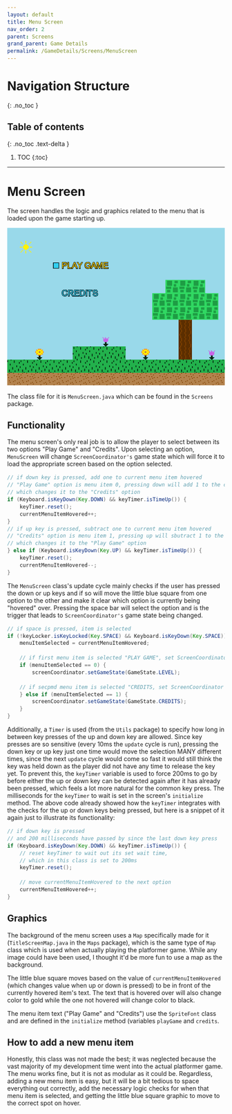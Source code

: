 ```yaml
---
layout: default
title: Menu Screen
nav_order: 2
parent: Screens
grand_parent: Game Details
permalink: /GameDetails/Screens/MenuScreen
---
```


# Navigation Structure
{: .no_toc }

## Table of contents
{: .no_toc .text-delta }

1. TOC
{:toc}

---

# Menu Screen

The screen handles the logic and graphics related to the menu that is loaded upon the game starting up.

![Menu Screen](../../../assets/images/menu-screen.png)

The class file for it is `MenuScreen.java` which can be found in the `Screens` package.

## Functionality

The menu screen's only real job is to allow the player to select between its two options "Play Game" and "Credits".
Upon selecting an option, `MenuScreen` will change `ScreenCoordinator's` game state which will force it to load the appropriate screen based
on the option selected.

```java
// if down key is pressed, add one to current menu item hovered
// "Play Game" option is menu item 0, pressing down will add 1 to the current menu item hovered, 
// which changes it to the "Credits" option
if (Keyboard.isKeyDown(Key.DOWN) && keyTimer.isTimeUp()) {
    keyTimer.reset();
    currentMenuItemHovered++;
}
// if up key is pressed, subtract one to current menu item hovered
// "Credits" option is menu item 1, pressing up will sbutract 1 to the current menu item hovered, 
// which changes it to the "Play Game" option
} else if (Keyboard.isKeyDown(Key.UP) && keyTimer.isTimeUp()) {
    keyTimer.reset();
    currentMenuItemHovered--;
}
```

The `MenuScreen` class's update cycle mainly checks if the user has pressed the down or up keys and if so will move the little blue square from one
option to the other and make it clear which option is currently being "hovered" over. Pressing the space bar will select the option and is the trigger
that leads to `ScreenCoordinator's` game state being changed.

```java
// if space is pressed, item is selected
if (!keyLocker.isKeyLocked(Key.SPACE) && Keyboard.isKeyDown(Key.SPACE)) {
    menuItemSelected = currentMenuItemHovered;
    
    // if first menu item is selected "PLAY GAME", set ScreenCoordinator game state to LEVEL
    if (menuItemSelected == 0) {
        screenCoordinator.setGameState(GameState.LEVEL);

    // if secpmd menu item is selected "CREDITS, set ScreenCoordinator game state to CREDITS
    } else if (menuItemSelected == 1) {
        screenCoordinator.setGameState(GameState.CREDITS);
    }
}
```

Additionally, a `Timer` is used (from the `Utils` package) to specify how long in between key presses of the up and down key are allowed. Since key presses
are so sensitive (every 10ms the `update` cycle is run), pressing the down key or up key just one time would move the selection MANY different times, since
the next `update` cycle would come so fast it would still think the key was held down as the player did not have any time to release the key yet. To prevent this,
the `keyTimer` variable is used to force 200ms to go by before either the up or down key can be detected again after it has already been pressed, which feels a lot more
natural for the common key press. The milliseconds for the `keyTimer` to wait is set in the screen's `initialize` method. The above code already showed how the `keyTimer` integrates
with the checks for the up or down keys being pressed, but here is a snippet of it again just to illustrate its functionality:

```java
// if down key is pressed 
// and 200 milliseconds have passed by since the last down key press
if (Keyboard.isKeyDown(Key.DOWN) && keyTimer.isTimeUp()) {
    // reset keyTimer to wait out its set wait time,
    // which in this class is set to 200ms
    keyTimer.reset(); 

    // move currentMenuItemHovered to the next option
    currentMenuItemHovered++;
}
```

## Graphics

The background of the menu screen uses a `Map` specifically made for it (`TitleScreenMap.java` in the `Maps` package), which is the same type of `Map` class which
is used when actually playing the platformer game. While any image could have been used, I thought it'd be more fun to use a map as the background.

The little blue square moves based on the value of `currentMenuItemHovered` (which changes value when up or down is pressed) to be in front
of the currently hovered item's text. The text that is hovered over will also change color to gold while the one not hovered will change color to black.

The menu item text ("Play Game" and "Credits") use the `SpriteFont` class and are defined in the `initialize` method (variables `playGame` and `credits`.

## How to add a new menu item

Honestly, this class was not made the best; it was neglected because the vast majority of my development time went into the actual platformer game. The menu works fine,
but it is not as modular as it could be. Regardless, adding a new menu item is easy, but it will be a bit tedious to space everything out correctly, add
the necessary logic checks for when that menu item is selected, and getting the little blue square graphic to move to the correct spot on hover.